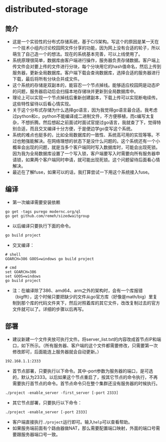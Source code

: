 # distributed-storage

## 简介

- 这是一个实验性的分布式存储系统，基于C/S架构。写这个的原因是某一天在一个技术小组内讨论校园网文件分享的功能，因为网上没有合适的轮子，所以萌生了自己造一个的想法。现在的系统基本完善，可以上线使用了。
- 系统原理很简单，数据库由客户端进行操作，服务器负责存储数据。客户端上传文件会对要上传的文件进行分块，每个分块用它的hash值命名，然后上传到服务器，更新全局数据库。客户端下载会查询数据库，选择合适的服务器进行下载，最后将所有分块合并成文件。
- 这个系统的存储是双副本的，能容忍一个节点掉线。能够适应校园网是动态IP的问题，服务器启动后会扫描本地存储块并更新到全局数据库中。
- 理论上可以实现一个节点掉线后重新创建副本，下载上传可以实现断电续传。这些特性留待以后看心情实现。
- 关于这个分布式存储为什么选择go语言，因为我觉得go语言最合适。我考虑过python和c，python不能编译成二进制文件，不方便移植，而c编写太复杂，不想折腾。然后想起之前面试时面试官提过go语言，我就查了下，觉得特别合适，而且交叉编译十分方便，于是便边学go变写这个系统。
- 系统的难点也挺多的，比如全局数据库的一致性、系统高可用的实现等等。不过也勉强能解决。在网络理想的状态下是没什么问题的。这个系统还有一个小概率会出现的问题，就是当多个客户端同时写入数据库时，可能会出现死锁。因为我为全局数据库设置了一个写入锁，客户端要写入时需要向所有服务器申请锁，如果两个客户端同时申请，就可能出现死锁。这个问题留待后面看心情解决。
- 最近在了解fuse，如果可以的话，我打算尝试一下用这个系统接入fuse。

## 编译

- 第一次编译需要安装依赖
```shell
go get -tags purego modernc.org/ql
go get github.com/remeh/sizedwaitgroup
```
- 以后编译只要执行下面的命令。
```shell
go build project
```
- 交叉编译：
```shell
# shell
GOARCH=386 GOOS=windows go build project
```
```shell
# cmd
set GOARCH=386
set GOOS=windows
go build project
```
- 注：在编译除了386、amd64、arm之外的架构时，会有一个库报错（bigfft），这个时候只要把缺少的文件从go官方库（好像是math/big）里复制到那个库的代码文件夹下，然后对照着库的其它文件，改改复制过去的官方文件就可以了。详细的步骤以后再写。

## 部署

- 建议新建一个文件夹放可执行文件。将server_list.txt的内容改成首节点IP和端口，如下所示。（所有服务器、客户端的这个文件都需要修改，只需要第一次修改即可，后面能连上服务器就会自动更新。）
```text
192.168.1.1:2333
```
- 首节点部署，只要执行以下命令。其中-port参数为服务器的端口，是可选的，默认为2333。以后如果这个节点重启了，按其它节点的命令执行，不再需要执行首节点的命令。首节点命令只在整个集群还没有服务器的时候执行。
```shell
./project -enable_server -first_server [-port 2333]
```
- 其它节点部署，只要执行以下命令：
```shell
./project -enable_server [-port 2333]
```
- 客户端直接执行`./project`运行即可。输入`help`可以查看帮助。
- 如果服务端前面有个路由器做NAT，那么需要配置端口映射，外面的端口号需要跟服务器端口号一致。
